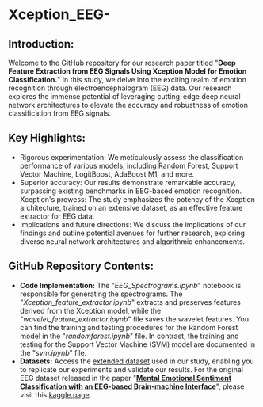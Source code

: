 # Xception_EEG-
## Introduction:
Welcome to the GitHub repository for our research paper titled "**Deep Feature Extraction from EEG Signals Using Xception Model for Emotion Classification.**" In this study, we delve into the exciting realm of emotion recognition through electroencephalogram (EEG) data. Our research explores the immense potential of leveraging cutting-edge deep neural network architectures to elevate the accuracy and robustness of emotion classification from EEG signals.

## Key Highlights:
- Rigorous experimentation: We meticulously assess the classification performance of various models, including Random Forest, Support Vector Machine, LogitBoost, AdaBoost M1, and more.
- Superior accuracy: Our results demonstrate remarkable accuracy, surpassing existing benchmarks in EEG-based emotion recognition.
Xception's prowess: The study emphasizes the potency of the Xception architecture, trained on an extensive dataset, as an effective feature extractor for EEG data.
- Implications and future directions: We discuss the implications of our findings and outline potential avenues for further research, exploring diverse neural network architectures and algorithmic enhancements.

## GitHub Repository Contents:
- **Code Implementation:** The "_EEG_Spectrograms.ipynb_" notebook is responsible for generating the spectrograms. The "_Xception_feature_extractor.ipynb_" extracts and preserves features derived from the Xception model, while the "_wavelet_feature_extractor.ipynb_" file saves the wavelet features. You can find the training and testing procedures for the Random Forest model in the "_randomforest.ipynb_" file. In contrast, the training and testing for the Support Vector Machine (SVM) model are documented in the "_svm.ipynb_" file. 
- **Datasets:** Access the [extended dataset](https://drive.google.com/file/d/1_hkPVsYhyyWby6rzDD5yLTS-e5_tk8Zv/view?usp=sharing) used in our study, enabling you to replicate our experiments and validate our results. For the original EEG dataset released in the paper "**[Mental Emotional Sentiment Classification with an EEG-based Brain-machine Interface](https://www.researchgate.net/publication/329403546_Mental_Emotional_Sentiment_Classification_with_an_EEG-based_Brain-machine_Interface)**", please visit this [kaggle page](https://www.kaggle.com/datasets/birdy654/eeg-brainwave-dataset-feeling-emotions).
